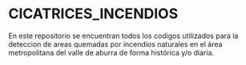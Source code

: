 # CICATRICES_INCENDIOS
En este repositorio se encuentran todos los codigos utilizados para la deteccion de areas quemadas por incendios naturales en el área metropolitana del valle de aburra de forma histórica y/o diaria. 
